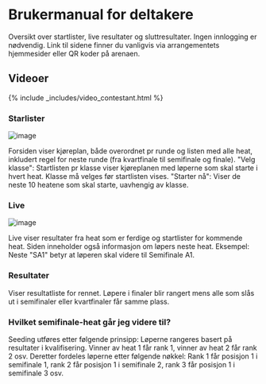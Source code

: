 
# Brukermanual for deltakere
Oversikt over startlister, live resultater og sluttresultater. Ingen innlogging er nødvendig. Link til sidene finner du vanligvis via arrangementets hjemmesider eller QR koder på arenaen.

## Videoer
{% include _includes/video_contestant.html %}

### Starlister
![image](https://user-images.githubusercontent.com/56455987/150684902-befe3983-48a7-4645-b9c7-6696db1025a8.png)

Forsiden viser kjøreplan, både overordnet pr runde og listen med alle heat, inkludert regel for neste runde (fra kvartfinale til semifinale og finale).
"Velg klasse": Startlisten pr klasse viser kjøreplanen med løperne som skal starte i hvert heat. Klasse må velges før startlisten vises.
"Starter nå": Viser de neste 10 heatene som skal starte, uavhengig av klasse.

### Live
![image](https://user-images.githubusercontent.com/56455987/150685113-82426387-f0d3-4a9a-aa87-bf4b2459f4be.png)

Live viser resultater fra heat som er ferdige og startlister for kommende heat. Siden inneholder også informasjon om løpers neste heat. Eksempel: Neste "SA1" betyr at løperen skal videre til Semifinale A1.

### Resultater
Viser resultatliste for rennet. Løpere i finaler blir rangert mens alle som slås ut i semifinaler eller kvartfinaler får samme plass. 

### Hvilket semifinale-heat går jeg videre til?
Seeding utføres etter følgende prinsipp: Løperne rangeres basert på resultater i kvalifisering. Vinner av heat 1 får rank 1, vinner av heat 2 får rank 2 osv. Deretter fordeles løperne etter følgende nøkkel: Rank 1 får posisjon 1 i semifinale 1, rank 2 får posisjon 1 i semifinale 2, rank 3 får posisjon 1 i semifinale 3 osv.
